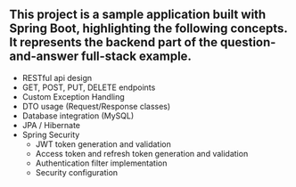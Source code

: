 ## This project is a sample application built with Spring Boot, highlighting the following concepts. It represents the backend part of the question-and-answer full-stack example.
- RESTful api design
- GET, POST, PUT, DELETE endpoints
- Custom Exception Handling
- DTO usage (Request/Response classes)
- Database integration (MySQL)
- JPA / Hibernate
- Spring Security
  - JWT token generation and validation
  - Access token and refresh token generation and validation
  - Authentication filter implementation
  - Security configuration
 